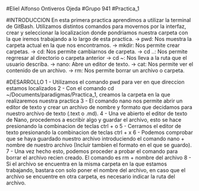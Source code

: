 #Eliel Alfonso Ontiveros Ojeda
#Grupo 941
#Practica_1

#INTRODUCCION
En esta primera practica aprendimos a utilizar la terminal de GitBash. Utilizamos distintos comandos para movernos
por la interfaz, crear y seleccionar la localizacion donde pondriamos nuestra carpeta con la que iremos
trabajando a lo largo de esta practica.
-> pwd: Nos muestra la carpeta actual en la que nos encontramos.
-> mkdir: Nos permite crear carpetas.
-> cd: Nos permite cambiarnos de carpeta.
-> cd ..: Nos permite regrresar al directorio o carpeta anterior
-> cd ~: Nos lleva a la ruta que el usuario describa.
-> nano: Abre un editor de texto.
-> cat: Nos permite ver el contenido de un archivo.
-> rm: Nos permite borrar un archivo o carpeta.

#DESARROLLO
1 - Utilizamos el comando pwd para ver en que direccion estamos localizados
2 - Con el comando cd ~/Documents/paradigmas/Practica_1, creamos la carpeta en la que realizaremos
nuestra practica
3 - El comando nano nos permite abrir un editor de texto y crear un archivo de nombre y formato que 
decidamos para nuestro archivo de texto (.text o .md).
4 - Una ve abierto el editor de texto de Nano, procedemos a escribir algo y guardar el archivo, esto se hace presionando la combinacion de teclas ctrl + o
5 - Cerramos el editor de texto presionando la combinacion de teclas ctrl + x
6 - Podemos comprobar que se haya guardado nuestro archivo introduciendo el comando nano + nombre de nuestro archivo (Incluir tambien el formato en el que se guardo).
7 - Una vez hecho esto, podemos proceder a probar el comando para borrar el archivo recien creado. El comando es rm + nombre del archivo
8 - Si el archivo se encuentra en la misma carpeta en la que estamos trabajando, bastara con solo poner el nombre del archivo, en caso que el archivo se encuentre en
otra carpeta, es necesario indicar la ruta del archivo.
